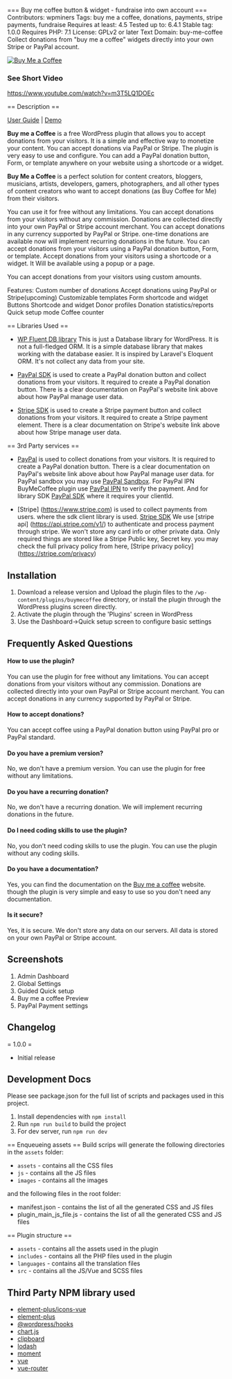 === Buy me coffee button & widget - fundraise into own account ===
Contributors: wpminers
Tags: buy me a coffee, donations, payments, stripe payments, fundraise
Requires at least: 4.5
Tested up to: 6.4.1
Stable tag: 1.0.0
Requires PHP: 7.1
License: GPLv2 or later
Text Domain: buy-me-coffee
Collect donations from "buy me a coffee" widgets directly into your own Stripe or PayPal account.

[![Buy Me a Coffee](https://github.com/hasanuzzamanbe/buy-me-coffee/assets/43160844/11d39611-2195-439e-925b-77139c5f124d)](https://www.youtube.com/watch?v=m3T5LQ1DOEc&ab_channel=WPMiners)
### See Short Video
<a href="https://www.youtube.com/watch?v=m3T5LQ1DOEc" target="_blank">https://www.youtube.com/watch?v=m3T5LQ1DOEc</a>


== Description ==

[User Guide](https://wpminers.com/buymecoffee-docs) | [Demo](https://wpminers.com/buymecoffee-demo)

**Buy me a Coffee** is a free WordPress plugin that allows you to accept donations from your visitors. It is a simple and effective way to monetize your content. You can accept donations via PayPal or Stripe. The plugin is very easy to use and configure. You can add a PayPal donation button, Form, or template anywhere on your website using a shortcode or a widget.

**Buy Me a Coffee** is a perfect solution for content creators, bloggers, musicians, artists, developers, gamers, photographers, and all other types of content creators who want to accept donations (as Buy Coffee for Me) from their visitors.

You can use it for free without any limitations. You can accept donations from your visitors without any commission.
Donations are collected directly into your own PayPal or Stripe account merchant. You can accept donations in any currency supported by PayPal or Stripe.
one-time donations are available now will implement recurring donations in the future.
You can accept donations from your visitors using a PayPal donation button, Form, or template. Accept donations from your visitors using a shortcode or a widget.
It Will be available using a popup or a page.

You can accept donations from your visitors using custom amounts.

Features:
Custom number of donations
Accept donations using PayPal or Stripe(upcoming)
Customizable templates
Form shortcode and widget
Buttons Shortcode and widget
Donor profiles
Donation statistics/reports
Quick setup mode
Coffee counter

== Libraries Used ==
* [WP Fluent DB library](https://github.com/hasanuzzamanbe/wp-fluent/)
  This is just a Database library for WordPress. It is not a full-fledged ORM. It is a simple database library that makes working with the database easier. It is inspired by Laravel's Eloquent ORM. It's not collect any data from your site.
* [PayPal SDK](https://developer.paypal.com/sdk/js/reference/)
  is used to create a PayPal donation button and collect donations from your visitors. It required to create a PayPal donation button. There is a clear documentation on PayPal's website link above about how PayPal manage user data.

* [Stripe SDK](https://js.stripe.com/v3/)
  is used to create a Stripe payment button and collect donations from your visitors. It required to create a Stripe payment element. There is a clear documentation on Stripe's website link above about how Stripe manage user data.


== 3rd Party services ==
* [PayPal](https://www.paypal.com/)
  is used to collect donations from your visitors. It is required to create a PayPal donation button. There is a clear documentation on PayPal's website link above about how PayPal manage user data.
  for PayPal sandbox you may use [PayPal Sandbox](https://developer.paypal.com/docs/api-basics/sandbox/accounts/).
  For PayPal IPN BuyMeCoffee plugin use [PayPal IPN](https://www.sandbox.paypal.com/cgi-bin/webscr/) to verify the payment.
  And for library SDK [PayPal SDK](https://www.paypal.com/sdk/js?client-id=) where it requires your clientId.

* [Stripe] (https://www.stripe.com)
  is used to collect payments from users. where the sdk client library is used. [Stripe SDK](https://js.stripe.com/v3/)
  We use [stripe api] (https://api.stripe.com/v1/) to authenticate and process payment through stripe. We won't store any card info
  or other private data. Only required things are stored like a Stripe Public key, Secret key.
  you may check the full privacy policy from here,
  [Stripe privacy policy] (https://stripe.com/privacy)
  
## Installation
1. Download a release version and Upload the plugin files to the `/wp-content/plugins/buymecoffee` directory, or install the plugin through the WordPress plugins screen directly.
2. Activate the plugin through the 'Plugins' screen in WordPress
3. Use the Dashboard->Quick setup screen to configure basic settings

## Frequently Asked Questions
#### How to use the plugin?
You can use the plugin for free without any limitations. You can accept donations from your visitors without any commission.
Donations are collected directly into your own PayPal or Stripe account merchant. You can accept donations in any currency supported by PayPal or Stripe.

#### How to accept donations?
You can accept coffee using a PayPal donation button using PayPal pro or PayPal standard.

#### Do you have a premium version?
No, we don't have a premium version. You can use the plugin for free without any limitations.

#### Do you have a recurring donation?
No, we don't have a recurring donation. We will implement recurring donations in the future.

#### Do I need coding skills to use the plugin?
No, you don't need coding skills to use the plugin. You can use the plugin without any coding skills.

#### Do you have a documentation?
Yes, you can find the documentation on the [Buy me a coffee](https://wpminers.com/buymecoffee/docs/) website.
though the plugin is very simple and easy to use so you don't need any documentation.

#### Is it secure?
Yes, it is secure. We don't store any data on our servers. All data is stored on your own PayPal or Stripe account.

## Screenshots
1. Admin Dashboard
2. Global Settings
3. Guided Quick setup
4. Buy me a coffee Preview
5. PayPal Payment settings

## Changelog
= 1.0.0 =
* Initial release

## Development Docs
Please see package.json for the full list of scripts and packages used in this project.

1. Install dependencies with `npm install`
2. Run `npm run build` to build the project
3. For dev server, run `npm run dev`

== Enqueueing assets ==
Build scrips will generate the following directories in the `assets` folder:
- `assets` - contains all the CSS files
- `js` - contains all the JS files
- `images` - contains all the images

and the following files in the root folder:
- manifest.json - contains the list of all the generated CSS and JS files
- plugin_main_js_file.js - contains the list of all the generated CSS and JS files

== Plugin structure ==
- `assets` - contains all the assets used in the plugin
- `includes` - contains all the PHP files used in the plugin
- `languages` - contains all the translation files
- `src` - contains all the JS/Vue and SCSS files

## Third Party NPM library used
- [element-plus/icons-vue](https://www.npmjs.com/package/@element-plus/icons-vue)
- [element-plus](https://www.npmjs.com/package/element-plus/)
- [@wordpress/hooks](https://www.npmjs.com/package/@wordpress/hooks)
- [chart.js](https://www.npmjs.com/package/chart.js)
- [clipboard](https://www.npmjs.com/package/clipboard)
- [lodash](https://www.npmjs.com/package/lodash)
- [moment](https://www.npmjs.com/package/moment)
- [vue](https://www.npmjs.com/package/vue)
- [vue-router](https://www.npmjs.com/package/vue-router)
